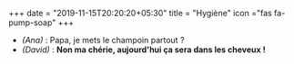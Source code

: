 +++
date = "2019-11-15T20:20:20+05:30"
title = "Hygiène"
icon ="fas fa-pump-soap"
+++

* _(Ana)_ : Papa, je mets le champoin partout ?
* _(David)_ : **Non ma chérie, aujourd'hui ça sera dans les cheveux !**
